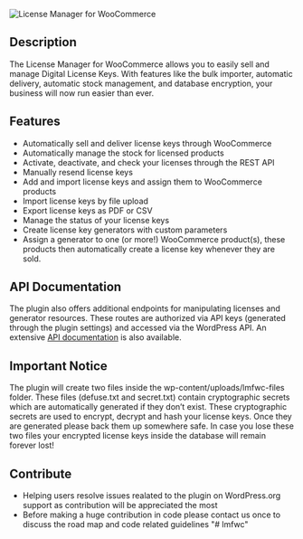 ![License Manager for WooCommerce](https://ps.w.org/license-manager-for-woocommerce/assets/banner-772x250.jpg)

## Description ##
The License Manager for WooCommerce allows you to easily sell and manage Digital License Keys. With features like the bulk importer, automatic delivery, automatic stock management, and database encryption, your business will now run easier than ever.

## Features ##
* Automatically sell and deliver license keys through WooCommerce
* Automatically manage the stock for licensed products
* Activate, deactivate, and check your licenses through the REST API
* Manually resend license keys
* Add and import license keys and assign them to WooCommerce products
* Import license keys by file upload
* Export license keys as PDF or CSV
* Manage the status of your license keys
* Create license key generators with custom parameters
* Assign a generator to one (or more!) WooCommerce product(s), these products then automatically create a license key whenever they are sold.

## API Documentation ##
The plugin also offers additional endpoints for manipulating licenses and generator resources. These routes are authorized via API keys (generated through the plugin settings) and accessed via the WordPress API. An extensive [API documentation](https://www.licensemanager.at/docs/rest-api/getting-started/api-keys) is also available.

## Important Notice ##
The plugin will create two files inside the wp-content/uploads/lmfwc-files folder. These files (defuse.txt and secret.txt) contain cryptographic secrets which are automatically generated if they don’t exist. These cryptographic secrets are used to encrypt, decrypt and hash your license keys. Once they are generated please back them up somewhere safe. In case you lose these two files your encrypted license keys inside the database will remain forever lost!

## Contribute ##
* Helping users resolve issues realated to the plugin on WordPress.org support as contribution will be appreciated the most
* Before making a huge contribution in code please contact us once to discuss the road map and code related guidelines
"# lmfwc" 
